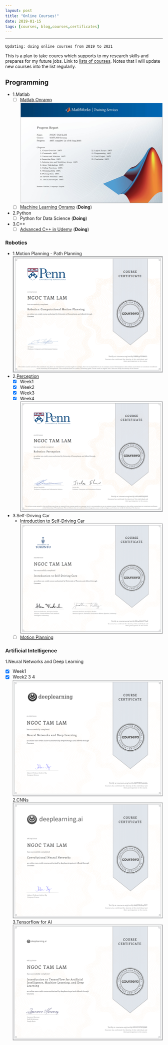 ```yaml
---
layout: post
title: "Online Courses!"
date: 2019-01-15
tags: [courses, blog,courses,certificates]
---
```


---
`Updating: doing online courses from 2019 to 2021`

This is a plan to take coures which supports to my research skills and prepares for my future jobs.
Link to [lists of courses](https://lamngoctam.github.io/blog/DoingCourses/). Notes that I will update new courses into the list regularly.

## Programming
- 1.Matlab
  - [ ] [Matlab Onramp]()
  ![alttext](/assets/images/MatlabOnramp.jpg)
  - [ ] [Machine Learning Onramp](https://matlabacademy.mathworks.com/R2019b/portal.html?course=machinelearning) (__Doing__)
  
- 2.Python
  - [ ] Python for Data Science (__Doing__)
      
- 3.C++
  - [ ] [Advanced C++ in Udemy]() (__Doing__)
  
### Robotics
- 1.Motion Planning - Path Planning
  ![alttext](/assets/images/MotionPlanning.png)
- 2.[Perception](https://www.coursera.org/learn/robotics-perception/home/welcome)
  - [x] Week1
  - [x] Week2 
  - [x] Week3
  - [x] Week4
  ![alttext](/assets/images/Perception.png)
- 3.Self-Driving Car
  - Introduction to Self-Driving Car
  ![alttext](/assets/images/IntroSelfDriving.png)
  - [ ] [Motion Planning]()
### Artificial Intelligence
1.Neural Networks and Deep Learning
  - [x] Week1
  - [x] Week2 3 4
  ![alttext](/assets/images/NNDL.png)
2.CNNs
  ![alttext](/assets/images/CNNs.png)
3.Tensorflow for AI
  ![alttext](/assets/images/TFforAI.png)